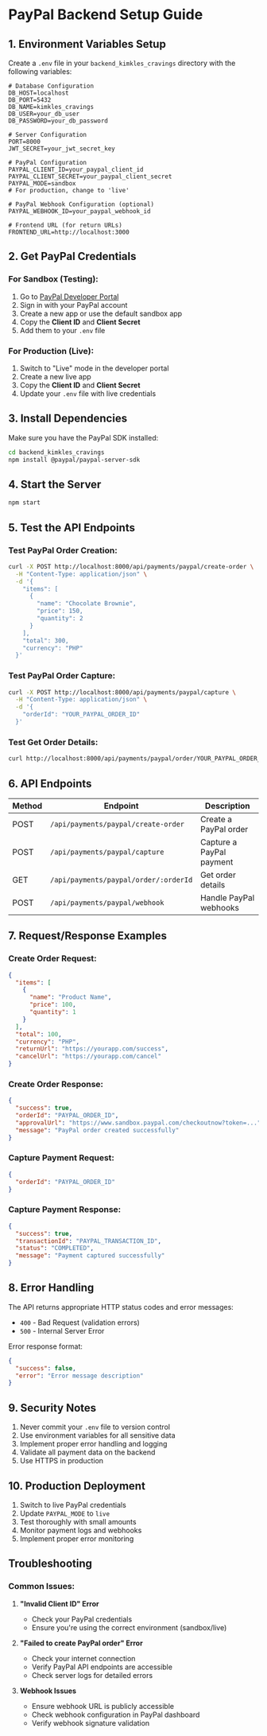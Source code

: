 # PayPal Backend Setup Guide

## 1. Environment Variables Setup

Create a `.env` file in your `backend_kimkles_cravings` directory with the following variables:

```env
# Database Configuration
DB_HOST=localhost
DB_PORT=5432
DB_NAME=kimkles_cravings
DB_USER=your_db_user
DB_PASSWORD=your_db_password

# Server Configuration
PORT=8000
JWT_SECRET=your_jwt_secret_key

# PayPal Configuration
PAYPAL_CLIENT_ID=your_paypal_client_id
PAYPAL_CLIENT_SECRET=your_paypal_client_secret
PAYPAL_MODE=sandbox
# For production, change to 'live'

# PayPal Webhook Configuration (optional)
PAYPAL_WEBHOOK_ID=your_paypal_webhook_id

# Frontend URL (for return URLs)
FRONTEND_URL=http://localhost:3000
```

## 2. Get PayPal Credentials

### For Sandbox (Testing):
1. Go to [PayPal Developer Portal](https://developer.paypal.com/)
2. Sign in with your PayPal account
3. Create a new app or use the default sandbox app
4. Copy the **Client ID** and **Client Secret**
5. Add them to your `.env` file

### For Production (Live):
1. Switch to "Live" mode in the developer portal
2. Create a new live app
3. Copy the **Client ID** and **Client Secret**
4. Update your `.env` file with live credentials

## 3. Install Dependencies

Make sure you have the PayPal SDK installed:

```bash
cd backend_kimkles_cravings
npm install @paypal/paypal-server-sdk
```

## 4. Start the Server

```bash
npm start
```

## 5. Test the API Endpoints

### Test PayPal Order Creation:
```bash
curl -X POST http://localhost:8000/api/payments/paypal/create-order \
  -H "Content-Type: application/json" \
  -d '{
    "items": [
      {
        "name": "Chocolate Brownie",
        "price": 150,
        "quantity": 2
      }
    ],
    "total": 300,
    "currency": "PHP"
  }'
```

### Test PayPal Order Capture:
```bash
curl -X POST http://localhost:8000/api/payments/paypal/capture \
  -H "Content-Type: application/json" \
  -d '{
    "orderId": "YOUR_PAYPAL_ORDER_ID"
  }'
```

### Test Get Order Details:
```bash
curl http://localhost:8000/api/payments/paypal/order/YOUR_PAYPAL_ORDER_ID
```

## 6. API Endpoints

| Method | Endpoint | Description |
|--------|----------|-------------|
| POST | `/api/payments/paypal/create-order` | Create a PayPal order |
| POST | `/api/payments/paypal/capture` | Capture a PayPal payment |
| GET | `/api/payments/paypal/order/:orderId` | Get order details |
| POST | `/api/payments/paypal/webhook` | Handle PayPal webhooks |

## 7. Request/Response Examples

### Create Order Request:
```json
{
  "items": [
    {
      "name": "Product Name",
      "price": 100,
      "quantity": 1
    }
  ],
  "total": 100,
  "currency": "PHP",
  "returnUrl": "https://yourapp.com/success",
  "cancelUrl": "https://yourapp.com/cancel"
}
```

### Create Order Response:
```json
{
  "success": true,
  "orderId": "PAYPAL_ORDER_ID",
  "approvalUrl": "https://www.sandbox.paypal.com/checkoutnow?token=...",
  "message": "PayPal order created successfully"
}
```

### Capture Payment Request:
```json
{
  "orderId": "PAYPAL_ORDER_ID"
}
```

### Capture Payment Response:
```json
{
  "success": true,
  "transactionId": "PAYPAL_TRANSACTION_ID",
  "status": "COMPLETED",
  "message": "Payment captured successfully"
}
```

## 8. Error Handling

The API returns appropriate HTTP status codes and error messages:

- `400` - Bad Request (validation errors)
- `500` - Internal Server Error

Error response format:
```json
{
  "success": false,
  "error": "Error message description"
}
```

## 9. Security Notes

1. Never commit your `.env` file to version control
2. Use environment variables for all sensitive data
3. Implement proper error handling and logging
4. Validate all payment data on the backend
5. Use HTTPS in production

## 10. Production Deployment

1. Switch to live PayPal credentials
2. Update `PAYPAL_MODE` to `live`
3. Test thoroughly with small amounts
4. Monitor payment logs and webhooks
5. Implement proper error monitoring

## Troubleshooting

### Common Issues:

1. **"Invalid Client ID" Error**
   - Check your PayPal credentials
   - Ensure you're using the correct environment (sandbox/live)

2. **"Failed to create PayPal order" Error**
   - Check your internet connection
   - Verify PayPal API endpoints are accessible
   - Check server logs for detailed errors

3. **Webhook Issues**
   - Ensure webhook URL is publicly accessible
   - Check webhook configuration in PayPal dashboard
   - Verify webhook signature validation
